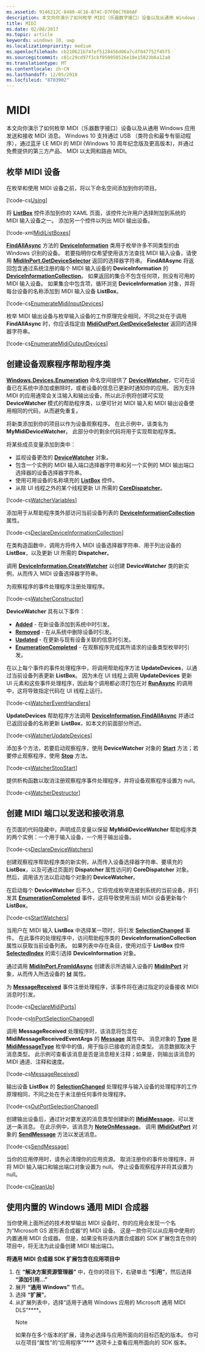 ```yaml
---
ms.assetid: 9146212C-8480-4C16-B74C-D7F08C7086AF
description: 本文向你演示了如何枚举 MIDI（乐器数字接口）设备以及从通用 Windows 应用发送和接收 MIDI 消息。
title: MIDI
ms.date: 02/08/2017
ms.topic: article
keywords: windows 10, uwp
ms.localizationpriority: medium
ms.openlocfilehash: cb210621b74fef5128456d06a7cdf047752f45f5
ms.sourcegitcommit: c01c29cd97f1cbf050950526e18e15823b6a12a0
ms.translationtype: MT
ms.contentlocale: zh-CN
ms.lasthandoff: 12/05/2018
ms.locfileid: "8703902"
---
```

# <a name="midi"></a>MIDI



本文向你演示了如何枚举 MIDI（乐器数字接口）设备以及从通用 Windows 应用发送和接收 MIDI 消息。 Windows 10 支持通过 USB （类符合和最专有驱动程序），通过蓝牙 LE MIDI 的 MIDI (Windows 10 周年纪念版及更高版本)，并通过免费提供的第三方产品、 MIDI 以太网和路由 MIDI。

## <a name="enumerate-midi-devices"></a>枚举 MIDI 设备

在枚举和使用 MIDI 设备之前，将以下命名空间添加到你的项目。

[!code-cs[Using](./code/MIDIWin10/cs/MainPage.xaml.cs#SnippetUsing)]

将 [**ListBox**](https://msdn.microsoft.com/library/windows/apps/br242868) 控件添加到你的 XAML 页面，该控件允许用户选择附加到系统的 MIDI 输入设备之一。 添加另一个控件以列出 MIDI 输出设备。

[!code-xml[MidiListBoxes](./code/MIDIWin10/cs/MainPage.xaml#SnippetMidiListBoxes)]

[**FindAllAsync**](https://msdn.microsoft.com/library/windows/apps/br225432) 方法的 [**DeviceInformation**](https://msdn.microsoft.com/library/windows/apps/br225393) 类用于枚举许多不同类型的由 Windows 识别的设备。 若要指明你仅希望使用该方法查找 MIDI 输入设备，请使用 [**MidiInPort.GetDeviceSelector**](https://msdn.microsoft.com/library/windows/apps/dn894779) 返回的选择器字符串。 **FindAllAsync** 将返回包含通过系统注册的每个 MIDI 输入设备的 **DeviceInformation** 的 [**DeviceInformationCollection**](https://msdn.microsoft.com/library/windows/apps/br225395)。 如果返回的集合不包含任何项，则没有可用的 MIDI 输入设备。 如果集合中包含项，循环浏览 **DeviceInformation** 对象，并将每台设备的名称添加到 MIDI 输入设备 **ListBox**。

[!code-cs[EnumerateMidiInputDevices](./code/MIDIWin10/cs/MainPage.xaml.cs#SnippetEnumerateMidiInputDevices)]

枚举 MIDI 输出设备与枚举输入设备的工作原理完全相同，不同之处在于调用 **FindAllAsync** 时，你应该指定由 [**MidiOutPort.GetDeviceSelector**](https://msdn.microsoft.com/library/windows/apps/dn894845) 返回的选择器字符串。

[!code-cs[EnumerateMidiOutputDevices](./code/MIDIWin10/cs/MainPage.xaml.cs#SnippetEnumerateMidiOutputDevices)]



## <a name="create-a-device-watcher-helper-class"></a>创建设备观察程序帮助程序类

[**Windows.Devices.Enumeration**](https://msdn.microsoft.com/library/windows/apps/br225459) 命名空间提供了 [**DeviceWatcher**](https://msdn.microsoft.com/library/windows/apps/br225446)，它可在设备已在系统中添加或删除时，或者设备的信息已更新时通知你的应用。 因为支持 MIDI 的应用通常会关注输入和输出设备，所以此示例将创建可实现 **DeviceWatcher** 模式的帮助程序类，以便可针对 MIDI 输入和 MIDI 输出设备使用相同的代码，从而避免重复。

将新类添加到你的项目以作为设备观察程序。 在此示例中，该类名为 **MyMidiDeviceWatcher**。 此部分中的剩余代码将用于实现帮助程序类。

将某些成员变量添加到类中：

-   监视设备更改的 [**DeviceWatcher**](https://msdn.microsoft.com/library/windows/apps/br225446) 对象。
-   包含一个实例的 MIDI 输入端口选择器字符串和另一个实例的 MIDI 输出端口选择器的设备选择器字符串。
-   使用可用设备的名称填充的 [**ListBox**](https://msdn.microsoft.com/library/windows/apps/br242868) 控件。
-   从除 UI 线程之外的某个线程更新 UI 所需的 [**CoreDispatcher**](https://msdn.microsoft.com/library/windows/apps/br208211)。

[!code-cs[WatcherVariables](./code/MIDIWin10/cs/MyMidiDeviceWatcher.cs#SnippetWatcherVariables)]

添加用于从帮助程序类外部访问当前设备列表的 [**DeviceInformationCollection**](https://msdn.microsoft.com/library/windows/apps/br225395) 属性。

[!code-cs[DeclareDeviceInformationCollection](./code/MIDIWin10/cs/MyMidiDeviceWatcher.cs#SnippetDeclareDeviceInformationCollection)]

在类构造函数中，调用方将传入 MIDI 设备选择器字符串、用于列出设备的 **ListBox**，以及更新 UI 所需的 **Dispatcher**。

调用 [**DeviceInformation.CreateWatcher**](https://msdn.microsoft.com/library/windows/apps/br225427) 以创建 **DeviceWatcher** 类的新实例，从而传入 MIDI 设备选择器字符串。

为观察程序的事件处理程序注册处理程序。

[!code-cs[WatcherConstructor](./code/MIDIWin10/cs/MyMidiDeviceWatcher.cs#SnippetWatcherConstructor)]

**DeviceWatcher** 具有以下事件：

-   [**Added**](https://msdn.microsoft.com/library/windows/apps/br225450) - 在新设备添加到系统中时引发。
-   [**Removed**](https://msdn.microsoft.com/library/windows/apps/br225453) - 在从系统中删除设备时引发。
-   [**Updated**](https://msdn.microsoft.com/library/windows/apps/br225458) - 在更新与现有设备关联的信息时引发。
-   [**EnumerationCompleted**](https://msdn.microsoft.com/library/windows/apps/br225451) - 在观察程序完成其所请求的设备类型枚举时引发。

在以上每个事件的事件处理程序中，将调用帮助程序方法 **UpdateDevices**，以通过当前设备列表更新 **ListBox**。 因为未在 UI 线程上调用 **UpdateDevices** 更新 UI 元素和这些事件处理程序，因此每个调用都必须打包在对 [**RunAsync**](https://msdn.microsoft.com/library/windows/apps/hh750317) 的调用中，这将导致指定代码在 UI 线程上运行。

[!code-cs[WatcherEventHandlers](./code/MIDIWin10/cs/MyMidiDeviceWatcher.cs#SnippetWatcherEventHandlers)]

**UpdateDevices** 帮助程序方法调用 [**DeviceInformation.FindAllAsync**](https://msdn.microsoft.com/library/windows/apps/br225432) 并通过已返回设备的名称更新 **ListBox**，如本文的前面部分所述。

[!code-cs[WatcherUpdateDevices](./code/MIDIWin10/cs/MyMidiDeviceWatcher.cs#SnippetWatcherUpdateDevices)]

添加多个方法，若要启动观察程序，使用 **DeviceWatcher** 对象的 [**Start**](https://msdn.microsoft.com/library/windows/apps/br225454) 方法；若要停止观察程序，使用 [**Stop**](https://msdn.microsoft.com/library/windows/apps/br225456) 方法。

[!code-cs[WatcherStopStart](./code/MIDIWin10/cs/MyMidiDeviceWatcher.cs#SnippetWatcherStopStart)]

提供析构函数以取消注册观察程序事件处理程序，并将设备观察程序设置为 null。

[!code-cs[WatcherDestructor](./code/MIDIWin10/cs/MyMidiDeviceWatcher.cs#SnippetWatcherDestructor)]

## <a name="create-midi-ports-to-send-and-receive-messages"></a>创建 MIDI 端口以发送和接收消息

在页面的代码隐藏中，声明成员变量以保留 **MyMidiDeviceWatcher** 帮助程序类的两个实例：一个用于输入设备，一个用于输出设备。

[!code-cs[DeclareDeviceWatchers](./code/MIDIWin10/cs/MainPage.xaml.cs#SnippetDeclareDeviceWatchers)]

创建观察程序帮助程序类的新实例，从而传入设备选择器字符串、要填充的 **ListBox**，以及可通过页面的 **Dispatcher** 属性访问的 **CoreDispatcher** 对象。 然后，调用该方法以启动每个对象的 **DeviceWatcher**。

在启动每个 **DeviceWatcher** 后不久，它将完成枚举连接到系统的当前设备，并引发其 [**EnumerationCompleted**](https://msdn.microsoft.com/library/windows/apps/br225451) 事件，这将导致使用当前 MIDI 设备更新每个 **ListBox**。

[!code-cs[StartWatchers](./code/MIDIWin10/cs/MainPage.xaml.cs#SnippetStartWatchers)]

当用户在 MIDI 输入 **ListBox** 中选择某一项时，将引发 [**SelectionChanged**](https://msdn.microsoft.com/library/windows/apps/br209776) 事件。 在此事件的处理程序中，访问帮助程序类的 **DeviceInformationCollection** 属性以获取当前设备列表。 如果列表中存在条目，使用对应于 **ListBox** 控件 [**SelectedIndex**](https://msdn.microsoft.com/library/windows/apps/br209768) 的索引选择 **DeviceInformation** 对象。

通过调用 [**MidiInPort.FromIdAsync**](https://msdn.microsoft.com/library/windows/apps/dn894776) 创建表示所选输入设备的 [**MidiInPort**](https://msdn.microsoft.com/library/windows/apps/dn894770) 对象，从而传入所选设备的 [**Id**](https://msdn.microsoft.com/library/windows/apps/br225437) 属性。

为 [**MessageReceived**](https://msdn.microsoft.com/library/windows/apps/dn894781) 事件注册处理程序，该事件将在通过指定的设备接收 MIDI 消息时引发。

[!code-cs[DeclareMidiPorts](./code/MIDIWin10/cs/MainPage.xaml.cs#SnippetDeclareMidiPorts)]

[!code-cs[InPortSelectionChanged](./code/MIDIWin10/cs/MainPage.xaml.cs#SnippetInPortSelectionChanged)]

调用 **MessageReceived** 处理程序时，该消息将包含在 **MidiMessageReceivedEventArgs** 的 [**Message**](https://msdn.microsoft.com/library/windows/apps/dn894783) 属性中。 消息对象的 [**Type**](https://msdn.microsoft.com/library/windows/apps/dn894726) 是 [**MidiMessageType**](https://msdn.microsoft.com/library/windows/apps/dn894786) 枚举中的值，用于指示已接收的消息类型。 消息数据取决于消息类型。 此示例可查看该消息是否是消息相关注释；如果是，则输出该消息的 MIDI 通道、注释和速度。

[!code-cs[MessageReceived](./code/MIDIWin10/cs/MainPage.xaml.cs#SnippetMessageReceived)]

输出设备 **ListBox** 的 [**SelectionChanged**](https://msdn.microsoft.com/library/windows/apps/br209776) 处理程序与输入设备的处理程序的工作原理相同，不同之处在于未注册任何事件处理程序。

[!code-cs[OutPortSelectionChanged](./code/MIDIWin10/cs/MainPage.xaml.cs#SnippetOutPortSelectionChanged)]

创建输出设备后，通过针对要发送的消息类型创建新的 [**IMidiMessage**](https://msdn.microsoft.com/library/windows/apps/dn911508)，可以发送一条消息。 在此示例中，该消息为 [**NoteOnMessage**](https://msdn.microsoft.com/library/windows/apps/dn894817)。 调用 [**IMidiOutPort**](https://msdn.microsoft.com/library/windows/apps/dn894727) 对象的 [**SendMessage**](https://msdn.microsoft.com/library/windows/apps/dn894730) 方法以发送消息。

[!code-cs[SendMessage](./code/MIDIWin10/cs/MainPage.xaml.cs#SnippetSendMessage)]

当你的应用停用时，请务必清理你的应用资源。 取消注册你的事件处理程序，并将 MIDI 输入端口和输出端口对象设置为 null。 停止设备观察程序并将其设置为 null。

[!code-cs[CleanUp](./code/MIDIWin10/cs/MainPage.xaml.cs#SnippetCleanUp)]

## <a name="using-the-built-in-windows-general-midi-synth"></a>使用内置的 Windows 通用 MIDI 合成器

当你使用上面所述的技术枚举输出 MIDI 设备时，你的应用会发现一个名为“Microsoft GS 波形表合成器”的 MIDI 设备。 这是一款你可以从应用中使用的内置通用 MIDI 合成器。 但是，如果没有将该内置合成器的 SDK 扩展包含在你的项目中，将无法为此设备创建 MIDI 输出端口。

**将通用 MIDI 合成器 SDK 扩展包含在应用项目中**

1.  在 **“解决方案资源管理器”** 中，在你的项目下，右键单击 **“引用”**，然后选择 **“添加引用...”**
2.  展开 **“通用 Windows”** 节点。
3.  选择 **“扩展”**。
4.  从扩展列表中，选择“适用于通用 Windows 应用的 Microsoft 通用 MIDI DLS”****。
    > [!NOTE] 
    > 如果存在多个版本的扩展，请务必选择与应用所面向的目标匹配的版本。 你可以在项目“属性”的“应用程序”**** 选项卡上查看应用所面向的 SDK 版本。

 

 




